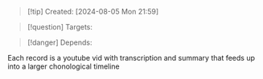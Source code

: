
>[!tip] Created: [2024-08-05 Mon 21:59]

>[!question] Targets: 

>[!danger] Depends: 

Each record is a youtube vid with transcription and summary that feeds up into a larger chonological timeline